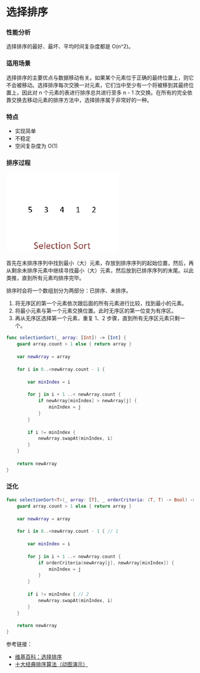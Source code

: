 # 选择排序

### 性能分析

选择排序的最好、最坏、平均时间复杂度都是 O(n^2)。

### 适用场景

选择排序的主要优点与数据移动有关。如果某个元素位于正确的最终位置上，则它不会被移动。选择排序每次交换一对元素，它们当中至少有一个将被移到其最终位置上，因此对 n 个元素的表进行排序总共进行至多 n - 1 次交换。在所有的完全依靠交换去移动元素的排序方法中，选择排序属于非常好的一种。

### 特点

- 实现简单
- 不稳定
- 空间复杂度为 O(1)

### 排序过程

![SelectionSort_01](SelectionSort_01.gif)

首先在未排序序列中找到最小（大）元素，存放到排序序列的起始位置，然后，再从剩余未排序元素中继续寻找最小（大）元素，然后放到已排序序列的末尾。以此类推，直到所有元素均排序完毕。

排序时会将一个数组划分为两部分：已排序、未排序。

1. 将无序区的第一个元素依次跟后面的所有元素进行比较，找到最小的元素。 
2. 将最小元素与第一个元素交换位置。此时无序区的第一位变为有序区。
3. 再从无序区选择第一个元素，重复 1、2 步骤，直到所有无序区元素只剩一个。

```swift
func selectionSort(_ array: [Int]) -> [Int] {
    guard array.count > 1 else { return array }
    
    var newArray = array
    
    for i in 0..<newArray.count - 1 {
        
        var minIndex = i
        
        for j in i + 1 ..< newArray.count {
            if newArray[minIndex] > newArray[j] {
                minIndex = j
            }
        }
        
        if i != minIndex {
            newArray.swapAt(minIndex, i)
        }
    }
    
    return newArray
}
```

### 泛化

```swift
func selectionSort<T>(_ array: [T], _ orderCriteria: (T, T) -> Bool) -> [T] {
    guard array.count > 1 else { return array }
    
    var newArray = array
    
    for i in 0..<newArray.count - 1 { // 1
        
        var minIndex = i
        
        for j in i + 1 ..< newArray.count {
            if orderCriteria(newArray[j], newArray[minIndex]) {
                minIndex = j
            }
        }
        
        if i != minIndex { // 2
            newArray.swapAt(minIndex, i)
        }
    }
    
    return newArray
}
```

参考链接：

- [维基百科：选择排序](https://zh.wikipedia.org/wiki/%E9%80%89%E6%8B%A9%E6%8E%92%E5%BA%8F)
- [十大经典排序算法（动图演示）](https://www.cnblogs.com/onepixel/p/7674659.html)


